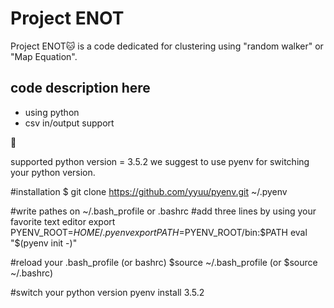 # Project ENOT #

Project ENOT:cat: is a code
dedicated for clustering using "random walker" or "Map Equation".

## code description here ##
* using python
* csv in/output support

:banana:


supported python version = 3.5.2
we suggest to use pyenv for switching your python version.

#installation 
$ git clone https://github.com/yyuu/pyenv.git ~/.pyenv

#write pathes on ~/.bash_profile or .bashrc
#add three lines by using your favorite text editor
export PYENV_ROOT=$HOME/.pyenv
export PATH=$PYENV_ROOT/bin:$PATH
eval "$(pyenv init -)"

#reload your .bash_profile (or bashrc)
$source ~/.bash_profile
(or $source ~/.bashrc)

#switch your python version
pyenv install 3.5.2
